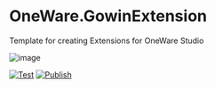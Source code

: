 # OneWare.GowinExtension

Template for creating Extensions for OneWare Studio

![image](https://github.com/GithubUser/OneWare.GowinExtension/OneWare.GowinExtension/main/Icon.png)

[![Test](https://github.com/GithubUser/OneWare.GowinExtension/actions/workflows/test.yml/badge.svg)](https://github.com/GithubUser/OneWare.GowinExtension/actions/workflows/test.yml)
[![Publish](https://github.com/GithubUser/OneWare.GowinExtension/actions/workflows/publish.yml/badge.svg)](https://github.com/GithubUser/OneWare.GowinExtension/actions/workflows/publish.yml)
